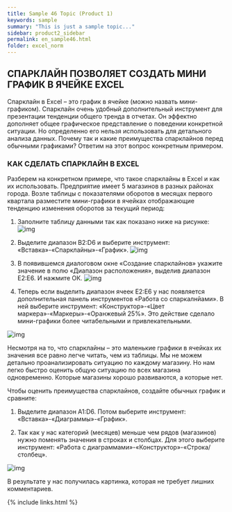 ```yaml
---
title: Sample 46 Topic (Product 1)
keywords: sample
summary: "This is just a sample topic..."
sidebar: product2_sidebar
permalink: en_sample46.html
folder: excel_norm
---
```


## СПАРКЛАЙН ПОЗВОЛЯЕТ СОЗДАТЬ МИНИ ГРАФИК В ЯЧЕЙКЕ EXCEL

Спарклайн в Excel – это график в ячейке (можно назвать мини-графиком). Спарклайн очень удобный дополнительный инструмент для презентации тенденции общего тренда в отчетах. Он эффектно дополняет общее графическое представление о поведении конкретной ситуации. Но определенно его нельзя использовать для детального анализа данных. Почему так и какие преимущества спарклайнов перед обычными графиками? Ответим на этот вопрос конкретным примером.

### КАК СДЕЛАТЬ СПАРКЛАЙН В EXCEL

Разберем на конкретном примере, что такое спарклайны в Excel и как их использовать. Предприятие имеет 5 магазинов в разных районах города. Возле таблицы с показателями оборотов в месяцах первого квартала разместите мини-графики в ячейках отображающие тенденцию изменения оборотов за текущий период:

1. Заполните таблицу данными так как показано ниже на рисунке:
        ![img](/images/img.png)

2. Выделите диапазон B2:D6 и выберите инструмент: «Вставка»-«Спарклайны»-«График».
        ![img](/images/img.png)

3. В появившемся диалоговом окне «Создание спарклайнов» укажите значение в полю «Диапазон расположения», выделив диапазон E2:E6. И нажмите ОК.
        ![img](/images/img.png)

4. Теперь если выделить диапазон ячеек E2:E6 у нас появляется дополнительная панель инструментов «Работа со спаркалнйами». В ней выберите инструмент: «Конструктор»-«Цвет маркера»-«Маркеры»-«Оранжевый 25%». Это действие сделало мини-графики более читабельными и привлекательными.

![img](/images/img.png)

Несмотря на то, что спарклайны – это маленькие графики в ячейках их значения все равно легче читать, чем из таблицы. Мы не можем детально проанализировать ситуацию по каждому магазину. Но нам легко быстро оценить общую ситуацию по всех магазина одновременно. Которые магазины хорошо развиваются, а которые нет.

Чтобы оценить преимущества спарклайнов, создайте обычных график и сравните:

1. Выделите диапазон A1:D6. Потом выберите инструмент: «Вставка»-«Диаграммы»-«График».

2. Так как у нас категорий (месяцев) меньше чем рядов (магазинов) нужно поменять значения в строках и столбцах. Для этого выберите инструмент: «Работа с диаграммами»-«Конструктор»-«Строка/столбец».

![img](/images/img.png)

В результате у нас получилась картинка, которая не требует лишних комментариев.

{% include links.html %}